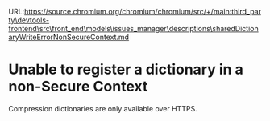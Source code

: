 URL:https://source.chromium.org/chromium/chromium/src/+/main:third_party\devtools-frontend\src\front_end\models\issues_manager\descriptions\sharedDictionaryWriteErrorNonSecureContext.md
# Unable to register a dictionary in a non-Secure Context

Compression dictionaries are only available over HTTPS.
